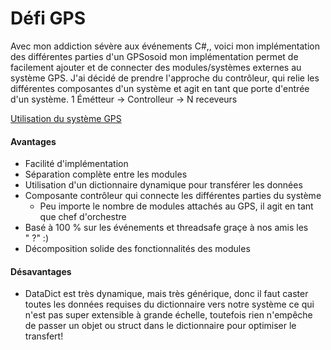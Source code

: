 # Défi GPS
Avec mon addiction sévère aux événements C#,, voici mon implémentation des différentes parties d'un GPSosoid
mon implémentation permet de facilement ajouter et de connecter des modules/systèmes externes au système GPS. J'ai décidé de prendre l'approche du contrôleur, qui relie les différentes composantes d'un système et agit en tant que porte d'entrée d'un système.
1 Émétteur -> Controlleur -> N receveurs 

[Utilisation du système GPS](Defi_GPS/Program.cs)

#### Avantages
- Facilité d'implémentation
- Séparation complète entre les modules
- Utilisation d'un dictionnaire dynamique pour transférer les données
- Composante contrôleur qui connecte les différentes parties du système
  - Peu importe le nombre de modules attachés au GPS, il agit en tant que chef d'orchestre
- Basé à 100 % sur les événements et threadsafe graçe à nos amis les " ?" :)
- Décomposition solide des fonctionnalités des modules

#### Désavantages
- DataDict est très dynamique, mais très générique, donc il faut caster toutes les données requises du dictionnaire vers notre système ce qui n'est pas super extensible à grande échelle, toutefois rien n'empêche de passer un objet ou struct dans le dictionnaire pour optimiser le transfert!
